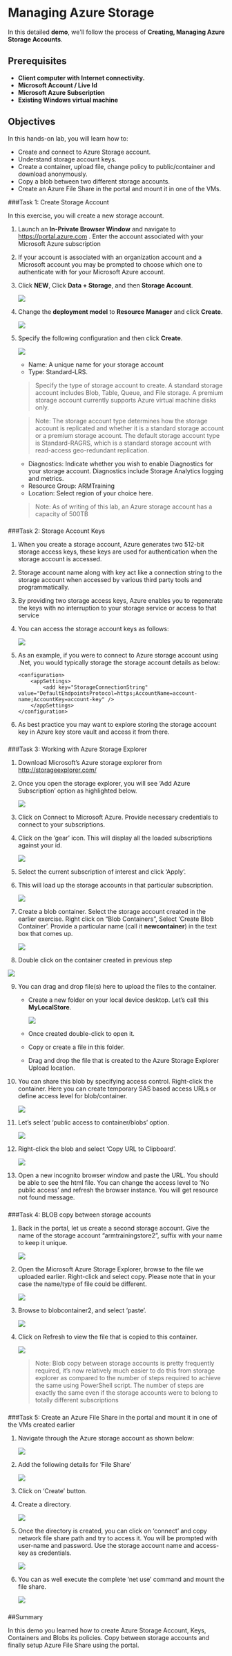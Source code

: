 Managing Azure Storage
===========================================

In this detailed **demo**, we'll follow the process of **Creating, Managing Azure Storage Accounts**.

Prerequisites
---------------------------------------------------------------------------------------------------------------------------------------------------------------------------------------------------------

-   **Client computer with Internet connectivity.**
-   **Microsoft Account / Live Id**
-   **Microsoft Azure Subscription**
-	**Existing Windows virtual machine**

Objectives
----------
In this hands-on lab, you will learn how to:
-	Create and connect to Azure Storage account.
-	Understand storage account keys.
-	Create a container, upload file, change policy to public/container and download anonymously.
-	Copy a blob between two different storage accounts.
-	Create an Azure File Share in the portal and mount it in one of the VMs.

<!-- -->

###Task 1: Create Storage Account

In this exercise, you will create a new storage account.

1.  Launch an **In-Private Browser Window** and navigate to
    <https://portal.azure.com> . Enter the account associated with your Microsoft Azure subscription

2.	If your account is associated with an organization account and a Microsoft account you may be prompted to choose which one to authenticate with for your Microsoft Azure account. 

3.	Click **NEW**, Click **Data + Storage**, and then **Storage Account**.

	![](images/data-storage.png)
	
4.	Change the **deployment model** to **Resource Manager** and click **Create**.

	![](images/resourcemanager.png)
	
5.	Specify the following configuration and then click **Create**.

	![](images/createstorageaccount.png)
	
	-	Name: A unique name for your storage account 
	-	Type: Standard-LRS.
	
	>Specify the type of storage account to create. A standard storage account includes Blob, Table, Queue, and File storage. A premium storage account currently supports Azure virtual machine disks only.

	>Note: The storage account type determines how the storage account is replicated and whether it is a standard storage account or a premium storage account. The default storage account type is Standard-RAGRS, which is a standard storage account with read-access geo-redundant replication.
	
	-	Diagnostics: Indicate whether you wish to enable Diagnostics for your storage account. Diagnostics include Storage Analytics logging and metrics.
	-	Resource Group: ARMTraining
	-	Location: Select region of your choice here.
	
	>Note: As of writing of this lab, an Azure storage account has a capacity of 500TB

###

###Task 2: Storage Account Keys

1.	When you create a storage account, Azure generates two 512-bit storage access keys, these keys are used for authentication when the storage account is accessed.

2.	Storage account name along with key act like a connection string to the storage account when accessed by various third party tools and programmatically. 

3.	By providing two storage access keys, Azure enables you to regenerate the keys with no interruption to your storage service or access to that service

4.	You can access the storage account keys as follows:

	![](images/storagekeys.png)

5.	As an example, if you were to connect to Azure storage account using .Net, you would typically storage the storage account details as below:

		<configuration>
			<appSettings>
				<add key="StorageConnectionString" value="DefaultEndpointsProtocol=https;AccountName=account-name;AccountKey=account-key" />
			</appSettings>
		</configuration>

6.	As best practice you may want to explore storing the storage account key in Azure key store vault and access it from there.

###

###Task 3: Working with Azure Storage Explorer

1.	Download Microsoft’s Azure storage explorer from <http://storageexplorer.com/>

2.	Once you open the storage explorer, you will see ‘Add Azure Subscription’ option as highlighted below.

	![](images/storageexplorer.png)
	
3.	Click on Connect to Microsoft Azure. Provide necessary credentials to connect to your subscriptions.

4.	Click on the ‘gear’ icon. This will display all the loaded subscriptions against your id.

	![](images/azurestoragesubscription.png)

5.	Select the current subscription of interest and click ‘Apply’.

6.	This will load up the storage accounts in that particular subscription.

	![](images/azurestorageaccount.png)
	
7.	Create a blob container. Select the storage account created in the earlier exercise. Right click on “Blob Containers”, Select ‘Create Blob Container’. Provide a particular name (call it **newcontainer**) in the text box that comes up.
	
	![](images/azurecreatestorageaccount.png)
	
8.	Double click on the container created in previous step

![](images/azurestorageuploadaccount.png)

9.	You can drag and drop file(s) here to upload the files to the container.

	-	Create a new folder on your local device desktop. Let’s call this **MyLocalStore**.

		![](images/azurestorageuploadfolder.png)
		
	-	Once created double-click to open it.
	
	-	Copy or create a file in this folder.
	
	-	Drag and drop the file that is created to the Azure Storage Explorer Upload location.

10. You can share this blob by specifying access control. Right-click the container. Here you can create temporary SAS based access URLs or define access level for blob/container.

	![](images/storagesaskey.png)

11.	Let’s select ‘public access to container/blobs’ option.

	![](images/publicaccess.png)

12.	Right-click the blob and select ‘Copy URL to Clipboard’. 

	![](images/copy-clipboard.png)
	
13.	Open a new incognito browser window and paste the URL. You should be able to see the html file. You can change the access level to ‘No public access’ and refresh the browser instance. You will get resource not found message.

###

###Task 4: BLOB copy between storage accounts

1.	Back in the portal, let us create a second storage account. Give the name of the storage account “armtrainingstore2<your-name>”, suffix with your name to keep it unique.

	![](images/azurestorageaccountscreen.png)

2.	Open the Microsoft Azure Storage Explorer, browse to the file we uploaded earlier. Right-click and select copy. Please note that in your case the name/type of file could be different.

	![](images/copyblob.png)
	
3.	Browse to blobcontainer2, and select ‘paste’.

	![](images/pasteblob.png)

4.	Click on Refresh to view the file that is copied to this container.

	![](images/blobpasted.png)

	>Note: Blob copy between storage accounts is pretty frequently required, it’s now relatively much easier to do this from storage explorer as compared to the number of steps required to achieve the same using PowerShell script. The number of steps are exactly the same even if the storage accounts were to belong to totally different subscriptions
	
###
	
###Task 5: Create an Azure File Share in the portal and mount it in one of the VMs created earlier

1.	Navigate through the Azure storage account as shown below:

	![](images/flieshareazure.png)
	
2.	Add the following details for ‘File Share’

	![](images/fliesharename.png)
	
3.	Click on ‘Create’ button.
	
4.	Create a directory.

	![](images/createdirectory.png)

5.	Once the directory is created, you can click on ‘connect’ and copy network file share path and try to access it. You will be prompted with user-name and password. Use the storage account name and access-key as credentials.

	![](images/connectfileshare.png)

6.	You can as well execute the complete ‘net use’ command and mount the file share.

	![](images/finaloutput.png)

###

##Summary

In this demo you learned how to create Azure Storage Account, Keys, Containers and Blobs its policies. Copy between storage accounts and finally setup Azure File Share using the portal.
